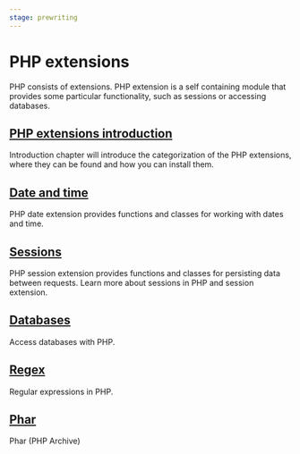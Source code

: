 ```yaml
---
stage: prewriting
---
```


# PHP extensions

PHP consists of extensions. PHP extension is a self containing module that
provides some particular functionality, such as sessions or accessing databases.

## [PHP extensions introduction](/php/ext/intro.md)

Introduction chapter will introduce the categorization of the PHP extensions,
where they can be found and how you can install them.

## [Date and time](/php/ext/date-time.md)

PHP date extension provides functions and classes for working with dates and
time.

## [Sessions](/php/ext/sessions)

PHP session extension provides functions and classes for persisting data between
requests. Learn more about sessions in PHP and session extension.

## [Databases](/php/ext/db)

Access databases with PHP.

## [Regex](/php/ext/regex.md)

Regular expressions in PHP.

## [Phar](/php/ext/phar.md)

Phar (PHP Archive)
